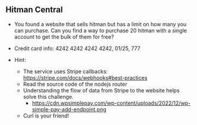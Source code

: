 ## Hitman Central 
- You found a website that sells hitman but has a limit on how many you can purchase. Can you find a way to purchase 20 hitman with a single account to get the bulk of them for free? 
- Credit card info: 4242 4242 4242 4242, 01/25, 777

- Hint: 
	- The service uses Stripe callbacks: https://stripe.com/docs/webhooks#best-practices
	- Read the source code of the nodejs router
	- Understanding the flow of data from Stripe to the website helps solve this challenge.
		- https://cdn.wpsimplepay.com/wp-content/uploads/2022/12/wp-simple-pay-add-endpoint.png
	- Curl is your friend!
